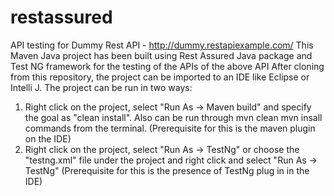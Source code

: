 # restassured
API testing for Dummy Rest API - http://dummy.restapiexample.com/
This Maven Java project has been built using Rest Assured Java package and Test NG framework for the testing of the APIs of the above API
After cloning from this repository, the project can be imported to an IDE like Eclipse or Intelli J.
The project can be run in two ways:
1. Right click on the project, select "Run As -> Maven build" and specify the goal as "clean install". Also can be run through mvn clean mvn insall commands from the terminal. (Prerequisite for this is the maven plugin on the IDE)
2. Right click on the project, select "Run As -> TestNg" or choose the "testng.xml" file under the project and right click and select "Run As -> TestNg" (Prerequisite for this is the presence of TestNg plug in in the IDE)
